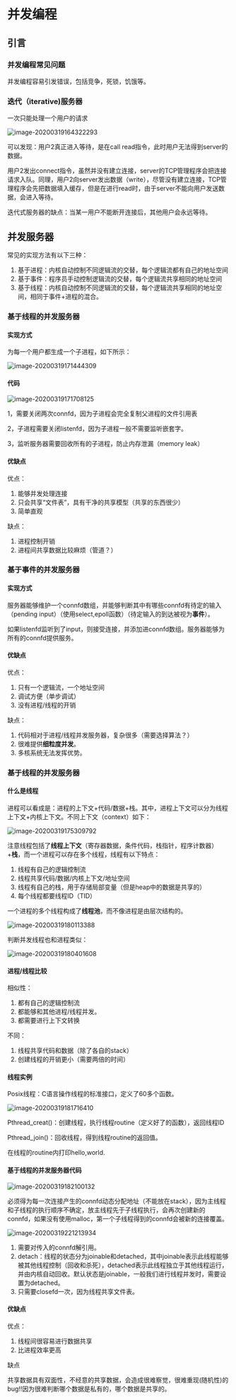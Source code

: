 # 并发编程

## 引言

### 并发编程常见问题

并发编程容易引发错误，包括竞争，死锁，饥饿等。

### 迭代（iterative)服务器

一次只能处理一个用户的请求

![image-20200319164322293](并发编程.assets/image-20200319164322293.png)

可以发现：用户2真正进入等待，是在call read指令，此时用户无法得到server的数据。

用户2发出connect指令，虽然并没有建立连接，server的TCP管理程序会把连接请求入队。同理，用户2向server发出数据（write），尽管没有建立连接，TCP管理程序会先把数据填入缓存，但是在进行read时，由于server不能向用户发送数据，会进入等待。

迭代式服务器的缺点：当某一用户不能断开连接后，其他用户会永远等待。



## 并发服务器

常见的实现方法有以下三种：

1. 基于进程：内核自动控制不同逻辑流的交替，每个逻辑流都有自己的地址空间
2. 基于事件：程序员手动控制逻辑流的交替，每个逻辑流共享相同的地址空间
3. 基于线程：内核自动控制不同逻辑流的交替，每个逻辑流共享相同的地址空间，相同于事件+进程的混合。



### 基于线程的并发服务器

#### 实现方式

为每一个用户都生成一个子进程，如下所示：

![image-20200319171444309](并发编程.assets/image-20200319171444309.png)

#### 代码

![image-20200319171708125](并发编程.assets/image-20200319171708125.png)

1，需要关闭两次connfd，因为子进程会完全复制父进程的文件引用表

2，子进程需要关闭listenfd，因为子进程一般不需要监听嵌套字。

3，监听服务器需要回收所有的子进程，防止内存泄漏（memory leak）

#### 优缺点

优点：

1. 能够并发处理连接
2. 只会共享“文件表”，具有干净的共享模型（共享的东西很少）
3. 简单直观

缺点：

1. 进程控制开销
2. 进程间共享数据比较麻烦（管道？）

### 基于事件的并发服务器

#### 实现方式

服务器能够维护一个connfd数组，并能够判断其中有哪些connfd有待定的输入（pending input）（使用select,epoll函数）（待定输入的到达被视为**事件**）。

如果listenfd监听到了input，则接受连接，并添加进connfd数组。服务器能够为所有的connfd提供服务。

#### 优缺点

优点：

1. 只有一个逻辑流，一个地址空间
2. 调试方便（单步调试）
3. 没有进程/线程的开销

缺点：

1. 代码相对于进程/线程并发服务器，复杂很多（需要选择算法？）
2. 很难提供**细粒度并发**。
3. 多核系统无法发挥优势。

### 基于线程的并发服务器

#### 什么是线程

进程可以看成是：进程的上下文+代码/数据+栈。其中，进程上下文可以分为线程上下文+内核上下文。不同上下文（context）如下：

![image-20200319175309792](并发编程.assets/image-20200319175309792.png)

注意线程包括了**线程上下文**（寄存器数据，条件代码，栈指针，程序计数器）+**栈**，而一个进程可以存在多个线程，线程有以下特点：

1. 线程有自己的逻辑控制流
2. 线程共享代码/数据/内核上下文/地址空间
3. 线程有自己的栈，用于存储局部变量（但是heap中的数据是共享的）
4. 每个线程都要线程ID（TID）

一个进程的多个线程构成了**线程池**，而不像进程是由层次结构的。

![image-20200319180113388](并发编程.assets/image-20200319180113388.png)

判断并发线程也和进程类似：

![image-20200319180401608](并发编程.assets/image-20200319180401608.png)

#### 进程/线程比较

相似性：

1. 都有自己的逻辑控制流
2. 都能够和其他进程/线程并发。
3. 都需要进行上下文转换

不同：

1. 线程共享代码和数据（除了各自的stack）
2. 创建线程的开销更小（需要两倍的时间）

#### 线程实例

Posix线程：C语言操作线程的标准接口，定义了60多个函数。

![image-20200319181716410](并发编程.assets/image-20200319181716410.png)

Pthread_creat()：创建线程，执行线程routine（定义好了的函数），返回线程ID

Pthread_join()：回收线程，得到线程routine的返回值。

在线程的routine内打印hello,world.

#### 基于线程的并发服务器代码

![image-20200319182100132](并发编程.assets/image-20200319182100132.png)

必须得为每一次连接产生的connfd动态分配地址（不能放在stack），因为主线程和子线程的执行顺序不确定，放主线程先于子线程执行，会再次创建新的connfd，如果没有使用malloc，第一个子线程得到的connfd会被新的连接覆盖。

![image-20200319221213934](并发编程.assets/image-20200319221213934.png)

1. 需要对传入的connfd解引用。
2. detach：线程的状态分为joinable和detached，其中joinable表示此线程能够被其他线程控制（回收和杀死），detached表示此线程独立于其他线程运行，并由内核自动回收。默认状态是joinable，一般我们进行线程并发时，需要设置为detached。
3. 只需要closefd一次，因为线程共享文件表。

#### 优缺点

优点：

1. 线程间很容易进行数据共享
2. 比进程效率更高

缺点

共享数据具有双面性，不经意的共享数据，会造成很难察觉，很难重现(随机性)的bug!!因为很难判断哪个数据是私有的，哪个数据是共享的。